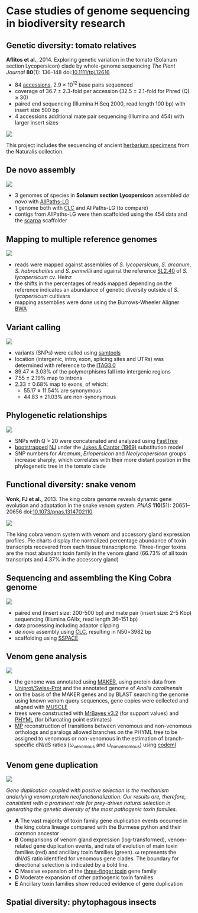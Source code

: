 Case studies of genome sequencing in biodiversity research
==========================================================

Genetic diversity: tomato relatives
-----------------------------------
**Aflitos et al.**, 2014. Exploring genetic variation in the tomato (Solanum section 
Lycopersicon) clade by whole-genome sequencing _The Plant Journal_ **80**(1): 136–148
doi:[10.1111/tpj.12616](http://doi.org/10.1111/tpj.12616)

- 84 [accessions](http://www.tomatogenome.net/accessions.html), 2.9 × 10<sup>12</sup> 
  base pairs sequenced
- coverage of 36.7 ± 2.3-fold per accession (32.5 ± 2.1-fold for Phred (Q) ≥ 30)
- paired end sequencing (Illumina HiSeq 2000, read length 100 bp) with insert size 500 bp 
- 4 accessions additional mate pair sequencing (Illumina and 454) with larger insert sizes

![](lecture3/tomato-accessions.png)

This project includes the sequencing of ancient 
[herbarium specimens](http://www.tomatogenome.net/Naturalis/Collection/index.html) from
the Naturalis collection.

De novo assembly
----------------

![](lecture3/tomato-de-novo-assembly.png)

- 3 genomes of species in **Solanum section Lycopersicon** assembled _de novo_ with
  [AllPaths-LG](http://software.broadinstitute.org/allpaths-lg/blog/)
- 1 genome both with [CLC](http://www.clcbio.com/) and AllPaths-LG (to compare)
- contigs from AllPaths-LG were then scaffolded using the 454 data and the
  [scarpa](http://compbio.cs.toronto.edu/hapsembler/scarpa.html) scaffolder

Mapping to multiple reference genomes
-------------------------------------

![](lecture3/tomato-mapping-assembly.png)

- reads were mapped against assemblies of _S. lycopersicum_, _S. arcanum_, 
  _S. habrochaites_ and _S. pennellii_ and against the reference 
  [SL2.40](https://www.ebi.ac.uk/ena/data/view/GCA_000188115.1) of _S. lycopersicum_ cv. 
  Heinz
- the shifts in the percentages of reads mapped depending on the reference indicates an
  abundance of genetic diversity outside of _S. lycopersicum_ cultivars
- mapping assemblies were done using the Burrows-Wheeler Aligner
  [BWA](http://bio-bwa.sourceforge.net/)

Variant calling
---------------

![](lecture3/tomato-snps.png)

- variants (SNPs) were called using [samtools](http://www.htslib.org/doc/samtools.html)
- location (intergenic, intro, exon, splicing sites and UTRs) was determined with 
  reference to the [ITAG3.0](ftp://ftp.solgenomics.net/tomato_genome/annotation/ITAG3.2_release/)
- 89.47 ± 3.03% of the polymorphisms fall into intergenic regions
- 7.55 ± 2.19% map to introns 
- 2.33 ± 0.68% map to exons, of which:
  - 55.17 ± 11.54% are synonymous 
  - 44.83 ± 21.03% are non-synonymous

Phylogenetic relationships
--------------------------

![](lecture3/tomato-clade.png)

- SNPs with Q > 20 were concatenated and analyzed using
  [FastTree](https://doi.org/10.1371/journal.pone.0009490)
- [bootstrapped](https://en.wikipedia.org/wiki/Bootstrapping_(statistics)) 
  [NJ](https://en.wikipedia.org/wiki/Neighbor_joining) under the 
  [Jukes & Cantor (1969)](https://en.wikipedia.org/wiki/Models_of_DNA_evolution#JC69_model_.28Jukes_and_Cantor.2C_1969.29.5B2.5D)
  substitution model
- SNP numbers for _Arcanum_, _Eriopersicon_ and _Neolycopersicon_ groups increase sharply,
  which correlates with their more distant position in the phylogenetic tree in the tomato 
  clade

Functional diversity: snake venom
---------------------------------

**Vonk, FJ et al.**, 2013. The king cobra genome reveals dynamic gene evolution and 
adaptation in the snake venom system. _PNAS_ **110**(51): 20651–20656
doi:[10.1073/pnas.1314702110](http://doi.org/10.1073/pnas.1314702110)

![](lecture3/cobra-venom.jpg)

The king cobra venom system with venom and accessory gland expression profiles. Pie 
charts display the normalized percentage abundance of toxin transcripts recovered from 
each tissue transcriptome. Three-finger toxins are the most abundant toxin family in the 
venom gland (66.73% of all toxin transcripts and 4.37% in the accessory gland)

Sequencing and assembling the King Cobra genome
-----------------------------------------------

![](lecture3/cobra-cover.jpg)

- paired end (insert size: 200-500 bp) and mate pair (insert size: 2-5 Kbp) sequencing 
  (Illumina GAIIx, read length 36–151 bp) 
- data processing including adaptor clipping
- _de novo_ assembly using [CLC](http://www.clcbio.com/), resulting in N50=3982 bp
- scaffolding using [SSPACE](https://doi.org/10.1093/bioinformatics/btq683)

Venom gene analysis
-------------------

![](lecture3/anolis_carolinensis.jpg)

- the genome was annotated using [MAKER](http://www.yandell-lab.org/software/maker.html), 
  using protein data from 
  [Uniprot/Swiss-Prot](http://www.uniprot.org/uniprot/?query=reviewed:yes)
  and the annotated genome of _Anolis carolinensis_
- on the basis of the MAKER genes and by BLAST searching the genome using known venom
  query sequences, gene copies were collected and aligned with 
  [MUSCLE](https://www.drive5.com/muscle/)
- trees were constructed with [MrBayes v3.2](http://mrbayes.sourceforge.net/) (for 
  support values) and [PHYML](http://www.atgc-montpellier.fr/phyml/) (for bifurcating
  point estimates)
- [MP](https://en.wikipedia.org/wiki/Maximum_parsimony_(phylogenetics)) reconstruction of
  transitions between venomous and non-venomous orthologs and paralogs allowed branches
  on the PHYML tree to be assigned to venomous or non-venomous in the estimation of 
  branch-specific dN/dS ratios (ω<sub>venomous</sub> and ω<sub>nonvenomous</sub>) using
  [codeml](http://abacus.gene.ucl.ac.uk/software/paml.html)

Venom gene duplication
----------------------

![](lecture3/cobra-duplication.jpg)

_Gene duplication coupled with positive selection is the mechanism underlying venom 
protein neofunctionalization. Our results are, therefore, consistent with a prominent 
role for prey-driven natural selection in generating the genetic diversity of the most 
pathogenic toxin families._

- **A** The vast majority of toxin family gene duplication events occurred in the king 
  cobra lineage compared with the Burmese python and their common ancestor
- **B** Comparisons of venom gland expression (log-transformed), venom-related gene 
  duplication events, and rate of evolution of main toxin families (red) and ancillary 
  toxin families (green). ω represents the dN/dS ratio identified for venomous gene 
  clades. The boundary for directional selection is indicated by a bold line.
- **C** Massive expansion of the 
  [three-finger toxin](https://en.wikipedia.org/wiki/Three-finger_toxin) gene family
- **D** Moderate expansion of other pathogenic toxin families
- **E** Ancillary toxin families show reduced evidence of gene duplication

Spatial diversity: phytophagous insects
---------------------------------------

